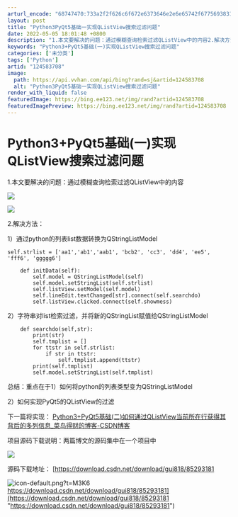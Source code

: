 ```yaml
---
arturl_encode: "68747470:733a2f2f626c6f672e6373646e2e6e65742f6775693831382f:61727469636c652f64657461696c732f313234353833373038"
layout: post
title: "Python3PyQt5基础一实现QListView搜索过滤问题"
date: 2022-05-05 18:01:48 +0800
description: "1.本文要解决的问题：通过模糊查询检索过滤QListView中的内容2.解决方法：1）通过pytho"
keywords: "Python3+PyQt5基础(一)实现QListView搜索过滤问题"
categories: ['未分类']
tags: ['Python']
artid: "124583708"
image:
  path: https://api.vvhan.com/api/bing?rand=sj&artid=124583708
  alt: "Python3PyQt5基础一实现QListView搜索过滤问题"
render_with_liquid: false
featuredImage: https://bing.ee123.net/img/rand?artid=124583708
featuredImagePreview: https://bing.ee123.net/img/rand?artid=124583708
---
```


# Python3+PyQt5基础(一)实现QListView搜索过滤问题

1.本文要解决的问题：通过模糊查询检索过滤QListView中的内容

![](https://i-blog.csdnimg.cn/blog_migrate/10f94cd8771c4b1894daa813205acb67.png)

![](https://i-blog.csdnimg.cn/blog_migrate/85f9623d405fc1cd159ba1312189d885.png)

2.解决方法：

1）通过python的列表list数据转换为QStringListModel

```
self.strlist = ['aa1','ab1','aab1', 'bcb2', 'cc3', 'dd4', 'ee5', 'fff6', 'ggggg6']
```

```
    def initData(self):
        self.model = QStringListModel(self)
        self.model.setStringList(self.strlist)
        self.listView.setModel(self.model)
        self.lineEdit.textChanged[str].connect(self.searchdo)
        self.listView.clicked.connect(self.showmess)
```

2）字符串对list检索过滤，并将新的QStringList赋值给QStringListModel

```
    def searchdo(self,str):
        print(str)
        self.tmplist = []
        for ttstr in self.strlist:
            if str in ttstr:
                self.tmplist.append(ttstr)
        print(self.tmplist)
        self.model.setStringList(self.tmplist)
```

总结：重点在于1）如何将python的列表类型变为QStringListModel

2）如何实现PyQt5的QListView的过滤

下一篇将实现：
[Python3+PyQt5基础(二)如何通过QListView当前所在行获得其背后的多列信息\_菜鸟得财的博客-CSDN博客](https://blog.csdn.net/gui818/article/details/124594508 "Python3+PyQt5基础(二)如何通过QListView当前所在行获得其背后的多列信息_菜鸟得财的博客-CSDN博客")

项目源码下载说明：两篇博文的源码集中在一个项目中

![](https://i-blog.csdnimg.cn/blog_migrate/dfcbf0679fc4662ce13b509961171af2.png)

源码下载地址：
[https://download.csdn.net/download/gui818/85293181

![icon-default.png?t=M3K6](https://i-blog.csdnimg.cn/blog_migrate/bb0dbab13f5f08eaeb7c15facac7a5b9.png)
https://download.csdn.net/download/gui818/85293181](https://download.csdn.net/download/gui818/85293181 "https://download.csdn.net/download/gui818/85293181")